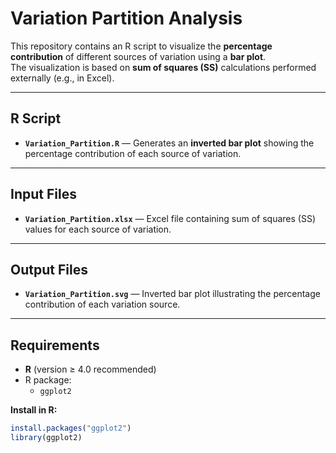 # Variation Partition Analysis

This repository contains an R script to visualize the **percentage contribution** of different sources of variation using a **bar plot**.  
The visualization is based on **sum of squares (SS)** calculations performed externally (e.g., in Excel).

---

## R Script
- **`Variation_Partition.R`** — Generates an **inverted bar plot** showing the percentage contribution of each source of variation.

---

## Input Files
- **`Variation_Partition.xlsx`** — Excel file containing sum of squares (SS) values for each source of variation.

---

## Output Files
- **`Variation_Partition.svg`** — Inverted bar plot illustrating the percentage contribution of each variation source.

---

## Requirements
- **R** (version ≥ 4.0 recommended)
- R package:
  - `ggplot2`

**Install in R:**
```r
install.packages("ggplot2")
library(ggplot2)

